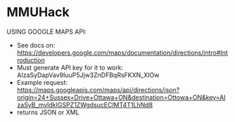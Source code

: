 # MMUHack

USING GOOGLE MAPS API:
- See docs on: https://developers.google.com/maps/documentation/directions/intro#Introduction
- Must generate API key for it to work: AIzaSyDapVav9IuuP5Jjw3ZnDFBqRsFKXN_XIOw
- Example request: https://maps.googleapis.com/maps/api/directions/json?origin=24+Sussex+Drive+Ottawa+ON&destination=Ottowa+ON&key=AIzaSyB_mvldkIGSPZ1ZWgdsucEClMT4T1LhNd8
- returns JSON or XML